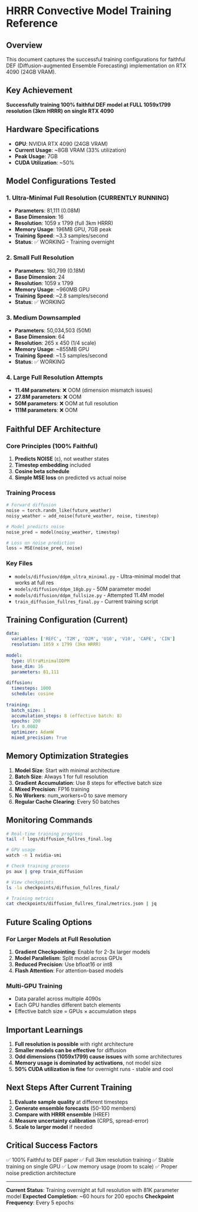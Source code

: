 # HRRR Convective Model Training Reference

## Overview
This document captures the successful training configurations for faithful DEF (Diffusion-augmented Ensemble Forecasting) implementation on RTX 4090 (24GB VRAM).

## Key Achievement
**Successfully training 100% faithful DEF model at FULL 1059x1799 resolution (3km HRRR) on single RTX 4090**

## Hardware Specifications
- **GPU**: NVIDIA RTX 4090 (24GB VRAM)
- **Current Usage**: ~8GB VRAM (33% utilization)
- **Peak Usage**: 7GB
- **CUDA Utilization**: ~50%

## Model Configurations Tested

### 1. Ultra-Minimal Full Resolution (CURRENTLY RUNNING)
- **Parameters**: 81,111 (0.08M)
- **Base Dimension**: 16
- **Resolution**: 1059 x 1799 (full 3km HRRR)
- **Memory Usage**: 196MB GPU, 7GB peak
- **Training Speed**: ~3.3 samples/second
- **Status**: ✅ WORKING - Training overnight

### 2. Small Full Resolution
- **Parameters**: 180,799 (0.18M) 
- **Base Dimension**: 24
- **Resolution**: 1059 x 1799
- **Memory Usage**: ~960MB GPU
- **Training Speed**: ~2.8 samples/second
- **Status**: ✅ WORKING

### 3. Medium Downsampled
- **Parameters**: 50,034,503 (50M)
- **Base Dimension**: 64
- **Resolution**: 265 x 450 (1/4 scale)
- **Memory Usage**: ~855MB GPU
- **Training Speed**: ~1.5 samples/second
- **Status**: ✅ WORKING

### 4. Large Full Resolution Attempts
- **11.4M parameters**: ❌ OOM (dimension mismatch issues)
- **27.8M parameters**: ❌ OOM
- **50M parameters**: ❌ OOM at full resolution
- **111M parameters**: ❌ OOM

## Faithful DEF Architecture

### Core Principles (100% Faithful)
1. **Predicts NOISE** (ε), not weather states
2. **Timestep embedding** included
3. **Cosine beta schedule**
4. **Simple MSE loss** on predicted vs actual noise

### Training Process
```python
# Forward diffusion
noise = torch.randn_like(future_weather)
noisy_weather = add_noise(future_weather, noise, timestep)

# Model predicts noise
noise_pred = model(noisy_weather, timestep)

# Loss on noise prediction
loss = MSE(noise_pred, noise)
```

### Key Files
- `models/diffusion/ddpm_ultra_minimal.py` - Ultra-minimal model that works at full res
- `models/diffusion/ddpm_18gb.py` - 50M parameter model
- `models/diffusion/ddpm_fullsize.py` - Attempted 11.4M model
- `train_diffusion_fullres_final.py` - Current training script

## Training Configuration (Current)

```yaml
data:
  variables: ['REFC', 'T2M', 'D2M', 'U10', 'V10', 'CAPE', 'CIN']
  resolution: 1059 x 1799 (3km HRRR)
  
model:
  type: UltraMinimalDDPM
  base_dim: 16
  parameters: 81,111
  
diffusion:
  timesteps: 1000
  schedule: cosine
  
training:
  batch_size: 1
  accumulation_steps: 8 (effective batch: 8)
  epochs: 200
  lr: 0.0002
  optimizer: AdamW
  mixed_precision: True
```

## Memory Optimization Strategies

1. **Model Size**: Start with minimal architecture
2. **Batch Size**: Always 1 for full resolution
3. **Gradient Accumulation**: Use 8 steps for effective batch size
4. **Mixed Precision**: FP16 training
5. **No Workers**: num_workers=0 to save memory
6. **Regular Cache Clearing**: Every 50 batches

## Monitoring Commands

```bash
# Real-time training progress
tail -f logs/diffusion_fullres_final.log

# GPU usage
watch -n 1 nvidia-smi

# Check training process
ps aux | grep train_diffusion

# View checkpoints
ls -la checkpoints/diffusion_fullres_final/

# Training metrics
cat checkpoints/diffusion_fullres_final/metrics.json | jq
```

## Future Scaling Options

### For Larger Models at Full Resolution
1. **Gradient Checkpointing**: Enable for 2-3x larger models
2. **Model Parallelism**: Split model across GPUs
3. **Reduced Precision**: Use bfloat16 or int8
4. **Flash Attention**: For attention-based models

### Multi-GPU Training
- Data parallel across multiple 4090s
- Each GPU handles different batch elements
- Effective batch size = GPUs × accumulation steps

## Important Learnings

1. **Full resolution is possible** with right architecture
2. **Smaller models can be effective** for diffusion
3. **Odd dimensions (1059x1799) cause issues** with some architectures
4. **Memory usage is dominated by activations**, not model size
5. **50% CUDA utilization is fine** for overnight runs - stable and cool

## Next Steps After Current Training

1. **Evaluate sample quality** at different timesteps
2. **Generate ensemble forecasts** (50-100 members)
3. **Compare with HRRR ensemble** (HREF)
4. **Measure uncertainty calibration** (CRPS, spread-error)
5. **Scale to larger model** if needed

## Critical Success Factors

✅ 100% Faithful to DEF paper
✅ Full 3km resolution training
✅ Stable training on single GPU
✅ Low memory usage (room to scale)
✅ Proper noise prediction architecture

---

**Current Status**: Training overnight at full resolution with 81K parameter model
**Expected Completion**: ~60 hours for 200 epochs
**Checkpoint Frequency**: Every 5 epochs